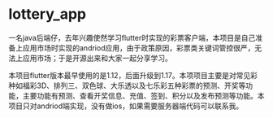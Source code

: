 # lottery_app

   一名java后端仔，去年兴趣使然学习flutter时实现的彩票客户端，本项目是自己准备上应用市场时实现的andriod应用，由于政策原因，彩票类关键词管控很严，无法上应用市场；于是开源出来和大家一起分享学习。  
   
   本项目flutter版本最早使用的是1.12，后面升级到1.17。本项项目主要是对常见彩种如福彩3D、排列三、双色球、大乐透以及七乐彩五种彩票的预测、开奖等功能，主要功能有预测、查看开奖信息、充值、签到、积分以及发布预测等功能。本项目只对andriod端实现，没有做ios，如果需要服务器端代码可以联系我。


